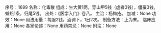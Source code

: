 序号：1699
名称：化毒散
组成：生大黄1两，穿山甲5钱（虚者3钱），僵蚕3钱，蜈蚣1条，归尾5钱。
出处：《医学入门》卷八。
主治：杨梅疮。
加减：None
功效：None
用法用量：每服2钱，酒调下，1日2次。
制备方法：上为末。
临床应用：None
各家论述：None
用药禁忌：None
附注：None
